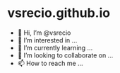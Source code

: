 # vsrecio.github.io

- 👋 Hi, I’m @vsrecio
- 👀 I’m interested in ...
- 🌱 I’m currently learning ...
- 💞️ I’m looking to collaborate on ...
- 📫 How to reach me ...

<!---
vsrecio/vsrecio is a ✨ special ✨ repository because its `README.md` (this file) appears on your GitHub profile.
You can click the Preview link to take a look at your changes.
--->